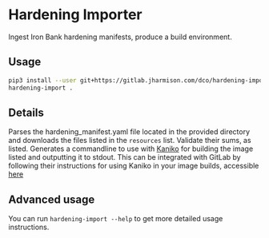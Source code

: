 # Hardening Importer

Ingest Iron Bank hardening manifests, produce a build environment.

## Usage

```sh
pip3 install --user git+https://gitlab.jharmison.com/dco/hardening-importer.git@main
hardening-import .
```

## Details

Parses the hardening_manifest.yaml file located in the provided directory and downloads the files listed in the `resources` list. Validate their sums, as listed. Generates a commandline to use with [Kaniko](https://github.com/GoogleContainerTools/kaniko) for building the image listed and outputting it to stdout. This can be integrated with GitLab by following their instructions for using Kaniko in your image builds, accessible [here](https://docs.gitlab.com/ee/ci/docker/using_kaniko.html)

## Advanced usage

You can run `hardening-import --help` to get more detailed usage instructions.
